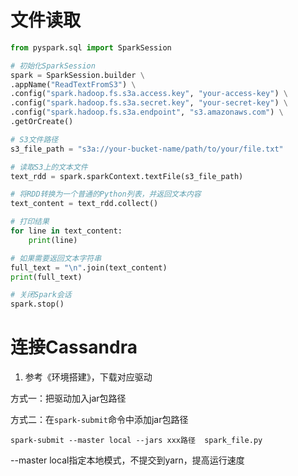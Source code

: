 # 文件读取
```python
from pyspark.sql import SparkSession

# 初始化SparkSession
spark = SparkSession.builder \
.appName("ReadTextFromS3") \
.config("spark.hadoop.fs.s3a.access.key", "your-access-key") \
.config("spark.hadoop.fs.s3a.secret.key", "your-secret-key") \
.config("spark.hadoop.fs.s3a.endpoint", "s3.amazonaws.com") \
.getOrCreate()

# S3文件路径
s3_file_path = "s3a://your-bucket-name/path/to/your/file.txt"

# 读取S3上的文本文件
text_rdd = spark.sparkContext.textFile(s3_file_path)

# 将RDD转换为一个普通的Python列表，并返回文本内容
text_content = text_rdd.collect()

# 打印结果
for line in text_content:
    print(line)

# 如果需要返回文本字符串
full_text = "\n".join(text_content)
print(full_text)

# 关闭Spark会话
spark.stop()

```

# 连接Cassandra
1. 参考《环境搭建》，下载对应驱动

方式一：把驱动加入jar包路径

方式二：在`spark-submit`命令中添加jar包路径

`spark-submit --master local --jars xxx路径  spark_file.py`

--master local指定本地模式，不提交到yarn，提高运行速度

